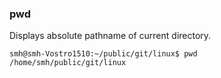 ### pwd

Displays absolute pathname of current directory.

```
smh@smh-Vostro1510:~/public/git/linux$ pwd
/home/smh/public/git/linux

```